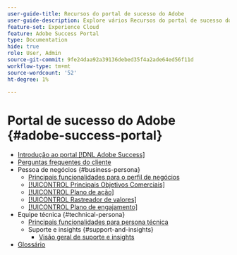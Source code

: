 ```yaml
---
user-guide-title: Recursos do portal de sucesso do Adobe
user-guide-description: Explore vários Recursos do portal de sucesso do Adobe para obter mais detalhes.
feature-set: Experience Cloud
feature: Adobe Success Portal
type: Documentation
hide: true
role: User, Admin
source-git-commit: 9fe24daa92a39136debed35f4a2ade64ed56f11d
workflow-type: tm+mt
source-wordcount: '52'
ht-degree: 1%

---
```



# Portal de sucesso do Adobe {#adobe-success-portal}

- [Introdução ao portal  [!DNL Adobe Success] ](/help/adobe-success-portal/adobe-success-portal-introduction.md)
- [Perguntas frequentes do cliente](/help/adobe-success-portal/adobe-success-portal-customer-faq.md)
- Pessoa de negócios {#business-persona}
   - [Principais funcionalidades para o perfil de negócios](/help/adobe-success-portal/business-persona/key-functionalities-for-business-persona.md)
   - [[!UICONTROL Principais Objetivos Comerciais]](/help/adobe-success-portal/business-persona/key-business-objectives.md)
   - [[!UICONTROL Plano de ação]](/help/adobe-success-portal/business-persona/action-plan.md)
   - [[!UICONTROL Rastreador de valores]](/help/adobe-success-portal/business-persona/value-tracker.md)
   - [[!UICONTROL Plano de engajamento]](/help/adobe-success-portal/business-persona/engagement-plan.md)
- Equipe técnica {#technical-persona}
   - [Principais funcionalidades para persona técnica](/help/adobe-success-portal/technical-persona/key-functionalities-for-technical-persona.md)
   - Suporte e insights {#support-and-insights}
      - [Visão geral de suporte e insights](/help/adobe-success-portal/technical-persona/support-and-insights/support-and-insights-overview.md)
- [Glossário](/help/adobe-success-portal/glossary.md)

